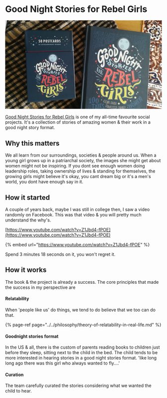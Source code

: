 # Good Night Stories for Rebel Girls

![Reble girls Book &amp; Postcard I bought for nieces.](../../.gitbook/assets/img_20200905_095914-1-.jpg)

[Good Night Stories for Rebel Girls](https://www.rebelgirls.com/) is one of my all-time favourite social projects. It's a collection of stories of amazing women & their work in a good night story format.

## Why this matters 

We all learn from our surroundings, societies & people around us. When a young girl grows up in a patriarchal society, the images she might get about women might not be inspiring. If you dont see enough women doing leadership roles, taking ownership of lives & standing for themselves, the growing girls might believe it's okay, you cant dream big or it's a men's world, you dont have enough say in it.

## How it started

A couple of years back, maybe I was still in college then, I saw a video randomly on Facebook. This was that video & you will pretty much understand the why's.

[https://www.youtube.com/watch?v=Z1Jbd4-fPOE](https://www.youtube.com/watch?v=Z1Jbd4-fPOE)

{% embed url="https://www.youtube.com/watch?v=Z1Jbd4-fPOE" %}

Spend 3 minutes 18 seconds on it, you won't regret it.

## How it works

The book & the project is already a success. The core principles that made the success in my perspective are

#### Relatability

When 'people like us' do things, we tend to do believe that we too can do that.

{% page-ref page="../../philosophy/theory-of-relatability-in-real-life.md" %}

#### Goodnight stories format

In the US & all, there is the custom of parents reading books to children just before they sleep, sitting next to the child in the bed. The child tends to be more interested in hearing stories in a good night stories format. 'like long long ago there was this girl who always wanted to fly....'

#### Curation

The team carefully curated the stories considering what we wanted the child to hear.

## 




